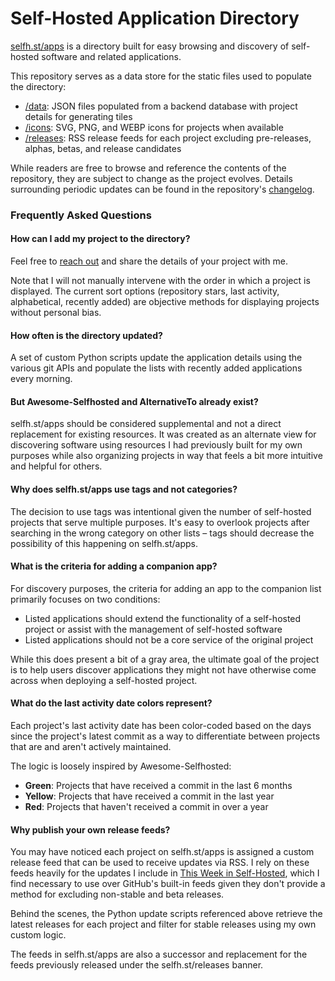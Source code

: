 # Self-Hosted Application Directory

[selfh.st/apps](https://selfh.st/apps) is a directory built for easy browsing and discovery of self-hosted software and related applications. 

This repository serves as a data store for the static files used to populate the directory:

* [/data](https://github.com/selfhst/apps/tree/main/data): JSON files populated from a backend database with project details for generating tiles
* [/icons](https://github.com/selfhst/apps/tree/main/icons): SVG, PNG, and WEBP icons for projects when available
* [/releases](https://github.com/selfhst/apps/tree/main/releases): RSS release feeds for each project excluding pre-releases, alphas, betas, and release candidates

While readers are free to browse and reference the contents of the repository, they are subject to change as the project evolves. Details surrounding periodic updates can be found in the repository's [changelog](https://github.com/selfhst/apps/blob/main/CHANGELOG.md).

### Frequently Asked Questions

#### How can I add my project to the directory?

Feel free to [reach out](mailto:hello@selfh.st) and share the details of your project with me.

Note that I will not manually intervene with the order in which a project is displayed. The current sort options (repository stars, last activity, alphabetical, recently added) are objective methods for displaying projects without personal bias.

#### How often is the directory updated?

A set of custom Python scripts update the application details using the various git APIs and populate the lists with recently added applications every morning.

#### But Awesome-Selfhosted and AlternativeTo already exist?

selfh.st/apps should be considered supplemental and not a direct replacement for existing resources. It was created as an alternate view for discovering software using resources I had previously built for my own purposes while also organizing projects in way that feels a bit more intuitive and helpful for others.

#### Why does selfh.st/apps use tags and not categories?

The decision to use tags was intentional given the number of self-hosted projects that serve multiple purposes. It's easy to overlook projects after searching in the wrong category on other lists – tags should decrease the possibility of this happening on selfh.st/apps.

#### What is the criteria for adding a companion app?

For discovery purposes, the criteria for adding an app to the companion list primarily focuses on two conditions:

* Listed applications should extend the functionality of a self-hosted project or assist with the management of self-hosted software
* Listed applications should not be a core service of the original project

While this does present a bit of a gray area, the ultimate goal of the project is to help users discover applications they might not have otherwise come across when deploying a self-hosted project.

#### What do the last activity date colors represent?

Each project's last activity date has been color-coded based on the days since the project's latest commit as a way to differentiate between projects that are and aren't actively maintained.

The logic is loosely inspired by Awesome-Selfhosted:

* <b>Green</b>: Projects that have received a commit in the last 6 months
* <b>Yellow</b>: Projects that have received a commit in the last year
* <b>Red</b>: Projects that haven't received a commit in over a year

#### Why publish your own release feeds?

You may have noticed each project on selfh.st/apps is assigned a custom release feed that can be used to receive updates via RSS. I rely on these feeds heavily for the updates I include in [This Week in Self-Hosted](https://selfh.st/newsletter-signup/), which I find necessary to use over GitHub's built-in feeds given they don't provide a method for excluding non-stable and beta releases.

Behind the scenes, the Python update scripts referenced above retrieve the latest releases for each project and filter for stable releases using my own custom logic.

The feeds in selfh.st/apps are also a successor and replacement for the feeds previously released under the selfh.st/releases banner.